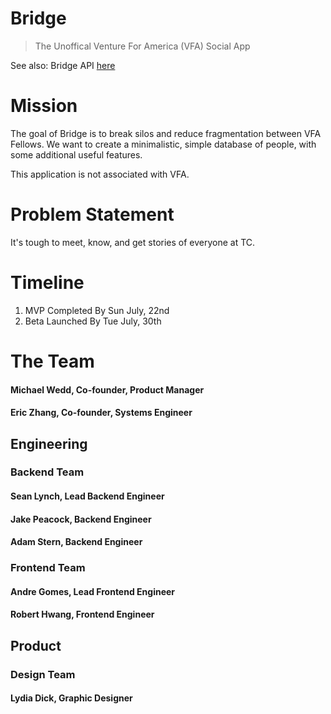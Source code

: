 # Bridge

> The Unoffical Venture For America (VFA) Social App

See also: Bridge API [here](https://github.com/jamespeacock/bridge_api)

# Mission

The goal of Bridge is to break silos and reduce fragmentation between VFA Fellows. We want to create a minimalistic, simple database of people, with some additional useful features. 

This application is not associated with VFA.

# Problem Statement

It's tough to meet, know, and get stories of everyone at TC.

# Timeline 

1. MVP Completed By Sun July, 22nd
2. Beta Launched By Tue July, 30th

# The Team
 
#### Michael Wedd, Co-founder, Product Manager
#### Eric Zhang, Co-founder, Systems Engineer

## Engineering

### Backend Team
#### Sean Lynch, Lead Backend Engineer                 
#### Jake Peacock, Backend Engineer
#### Adam Stern, Backend Engineer

### Frontend Team
#### Andre Gomes, Lead Frontend Engineer
#### Robert Hwang, Frontend Engineer

## Product 

### Design Team
#### Lydia Dick, Graphic Designer




